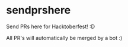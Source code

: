 # sendprshere
Send PRs here for Hacktoberfest! :D

All PR's will automatically be merged by a bot :)
